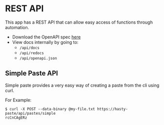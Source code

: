 # REST API
This app has a REST API that can allow easy access of functions through automation.

- Download the OpenAPI spec [here](assets/openapi.yml)
- View docs internally by going to:
  - `/api/docs`
  - `/api/redocs`
  - `/api/openapi.json`


## Simple Paste API
Simple paste provides a very easy way of creating a paste from the cli using curl.

For Example:

```
$ curl -X POST --data-binary @my-file.txt https://hasty-paste/api/pastes/simple
rcCnCAgERz
```
